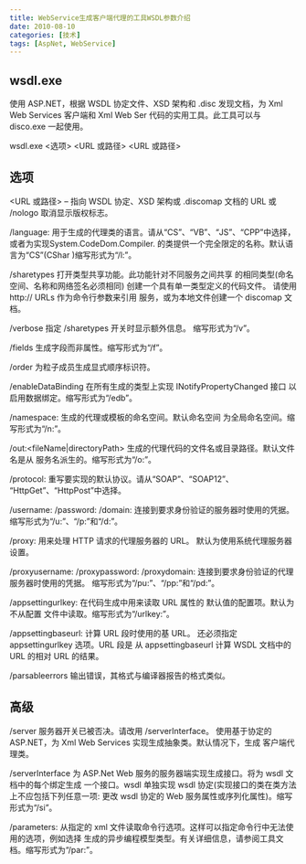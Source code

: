 ```yaml
---
title: WebService生成客户端代理的工具WSDL参数介绍
date: 2010-08-10
categories: [技术]
tags: [AspNet, WebService]
---
```


## wsdl.exe

使用 ASP.NET，根据 WSDL 协定文件、XSD 架构和 .disc 发现文档，为 Xml Web Services 客户端和 Xml Web Ser 代码的实用工具。此工具可以与 disco.exe 一起使用。

wsdl.exe <选项> <URL 或路径> <URL 或路径>

## 选项

<URL 或路径> –
指向 WSDL 协定、XSD 架构或 .discomap 文档的 URL 或 /nologo 取消显示版权标志。

/language:<language>
用于生成的代理类的语言。请从“CS”、“VB”、“JS”、“CPP”中选择，或者为实现System.CodeDom.Compiler. 的类提供一个完全限定的名称。默认语言为“CS”(CShar )缩写形式为“/l:”。

/sharetypes
打开类型共享功能。此功能针对不同服务之间共享 的相同类型(命名空间、名称和网络签名必须相同) 创建一个具有单一类型定义的代码文件。 请使用 http:// URLs 作为命令行参数来引用 服务，或为本地文件创建一个 discomap 文档。

/verbose
指定 /sharetypes 开关时显示额外信息。 缩写形式为“/v”。

/fields
生成字段而非属性。缩写形式为“/f”。

/order
为粒子成员生成显式顺序标识符。

/enableDataBinding
在所有生成的类型上实现 INotifyPropertyChanged 接口 以启用数据绑定。缩写形式为“/edb”。

/namespace:<namespace>
生成的代理或模板的命名空间。默认命名空间 为全局命名空间。缩写形式为“/n:”。

/out:<fileName|directoryPath>
生成的代理代码的文件名或目录路径。默认文件名是从 服务名派生的。缩写形式为“/o:”。

/protocol:<protocol>
重写要实现的默认协议。请从“SOAP”、“SOAP12”、 “HttpGet”、“HttpPost”中选择。

/username:<username>
/password:<password>
/domain:<domain>
连接到要求身份验证的服务器时使用的凭据。 缩写形式为“/u:”、“/p:”和“/d:”。

/proxy:<url>
用来处理 HTTP 请求的代理服务器的 URL。 默认为使用系统代理服务器设置。

/proxyusername:<username>
/proxypassword:<password>
/proxydomain:<domain>
连接到要求身份验证的代理服务器时使用的凭据。 缩写形式为“/pu:”、“/pp:”和“/pd:”。

/appsettingurlkey:<key>
在代码生成中用来读取 URL 属性的 默认值的配置项。默认为不从配置 文件中读取。缩写形式为“/urlkey:”。

/appsettingbaseurl:<baseurl>
计算 URL 段时使用的基 URL。 还必须指定 appsettingurlkey 选项。URL 段是 从 appsettingbaseurl 计算 WSDL 文档中的 URL 的相对 URL 的结果。

/parsableerrors
输出错误，其格式与编译器报告的格式类似。

## 高级

/server
服务器开关已被否决。请改用 /serverInterface。 使用基于协定的 ASP.NET，为 Xml Web Services 实现生成抽象类。默认情况下，生成 客户端代理类。

/serverInterface
为 ASP.Net Web 服务的服务器端实现生成接口。将为 wsdl 文档中的每个绑定生成 一个接口。wsdl 单独实现 wsdl 协定(实现接口的类在类方法上不应包括下列任意一项: 更改 wsdl 协定的 Web 服务属性或序列化属性)。缩写形式为“/si”。

/parameters:<file>
从指定的 xml 文件读取命令行选项。这样可以指定命令行中无法使用的选项，例如选择 生成的异步编程模型类型。有关详细信息，请参阅工具文档。缩写形式为“/par:”。

